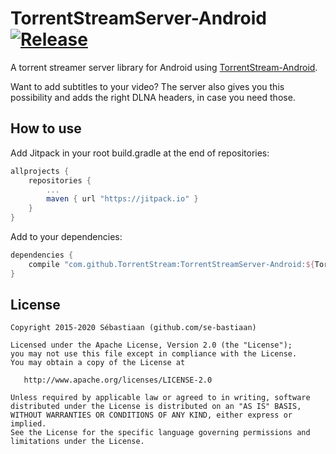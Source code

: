 TorrentStreamServer-Android [![Release](https://jitpack.io/v/se-bastiaan/TorrentStreamServer-Android.svg)](https://jitpack.io/#se-bastiaan/TorrentStreamServer-Android)
======

A torrent streamer server library for Android using [TorrentStream-Android](https://github.com/se-bastiaan/torrentstream-android).

Want to add subtitles to your video? The server also gives you this possibility and adds the right DLNA headers, in case you need those.

## How to use

Add Jitpack in your root build.gradle at the end of repositories:
```groovy
allprojects {
    repositories {
        ...
        maven { url "https://jitpack.io" }
    }
}
```

Add to your dependencies:

```groovy
dependencies {
    compile "com.github.TorrentStream:TorrentStreamServer-Android:${TorrentStreamServerVersion}"
}
```


## License

    Copyright 2015-2020 Sébastiaan (github.com/se-bastiaan)

    Licensed under the Apache License, Version 2.0 (the "License");
    you may not use this file except in compliance with the License.
    You may obtain a copy of the License at

       http://www.apache.org/licenses/LICENSE-2.0

    Unless required by applicable law or agreed to in writing, software
    distributed under the License is distributed on an "AS IS" BASIS,
    WITHOUT WARRANTIES OR CONDITIONS OF ANY KIND, either express or implied.
    See the License for the specific language governing permissions and
    limitations under the License.
